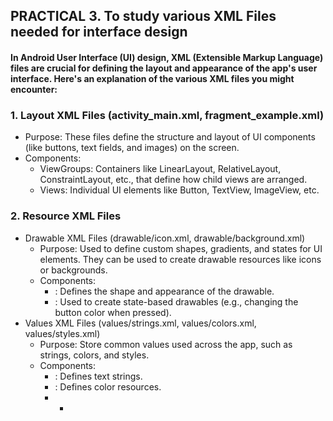 ## PRACTICAL 3. To study various XML Files needed for interface design
#### In Android User Interface (UI) design, XML (Extensible Markup Language) files are crucial for defining the layout and appearance of the app's user interface. Here's an explanation of the various XML files you might encounter:

### 1. Layout XML Files (activity_main.xml, fragment_example.xml)
   - Purpose: These files define the structure and layout of UI components (like buttons, text fields, and images) on the screen.
   - Components:
     - ViewGroups: Containers like LinearLayout, RelativeLayout, ConstraintLayout, etc., that define how child views are arranged.
     - Views: Individual UI elements like Button, TextView, ImageView, etc.
### 2. Resource XML Files
   - Drawable XML Files (drawable/icon.xml, drawable/background.xml)
     - Purpose: Used to define custom shapes, gradients, and states for UI elements. They can be used to create drawable resources like icons or backgrounds.
     - Components:
       - <shape>: Defines the shape and appearance of the drawable.
       - <selector>: Used to create state-based drawables (e.g., changing the button color when pressed).
   - Values XML Files (values/strings.xml, values/colors.xml, values/styles.xml)
     - Purpose: Store common values used across the app, such as strings, colors, and styles.
     - Components:
       - <string>: Defines text strings.
       - <color>: Defines color resources.
       -   - <style>: Defines a collection of attributes for consistent UI design.

### 3. Manifest XML File (AndroidManifest.xml)
   - Purpose: Describes essential information about the app, including its components, permissions, and hardware features.
   - Components:
     - <activity>: Declares an activity in the app.
     - <permission>: Specifies permissions required by the app.
     - <intent-filter>: Defines how an activity responds to different intents.
### 4. Menu XML Files (menu/menu_main.xml)
   - Purpose: Define the structure of menus in the app, such as options menus, context menus, or popup menus.
   - Components:
     - <menu>: The root element that can contain multiple <item> elements.
     - <item>: Represents individual menu items with attributes like title, icon, and id.

### 5. Navigation XML Files (navigation/nav_graph.xml)
   - Purpose: Used to define navigation flow within an app using the Navigation component.
   - Components:
     - <navigation>: The root element that defines the navigation graph.
     - <fragment>: Represents individual fragments and their navigation actions.

### 6. Animator XML Files (animator/fade_in.xml, animator/slide_out.xml)
- Purpose: Used to define navigation flow within an app using the Navigation component.
   - Components:
     - <navigation>: The root element that defines the navigation graph.
     - <fragment>: Represents individual fragments and their navigation actions.

### 6. Animator XML Files (animator/fade_in.xml, animator/slide_out.xml)
   - Purpose: Define animations for UI transitions or interactions.
   - Components:
     - <objectAnimator>: Defines property animations for views.
### 7. Layout XML Files for Different Configurations (layout/activity_main.xml, layout-land/activity_main.xml)
   - Purpose: Define different layouts for different screen sizes or orientations (e.g., portrait vs. landscape).
   - Components: Similar to standard layout files but tailored for specific configurations
